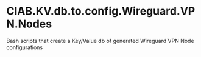 # CIAB.KV.db.to.config.Wireguard.VPN.Nodes
Bash scripts that create a Key/Value db of generated Wireguard VPN Node configurations
